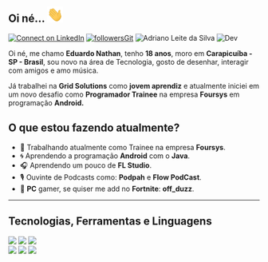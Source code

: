 ## Oi né... <img src="https://github.com/EduardoNathan/EduardoNathan/blob/main/hey.gif?raw=true" width="32px">

[![Connect on LinkedIn](https://img.shields.io/badge/--linkedin?label=LinkedIn&logo=LinkedIn&style=social)](https://www.linkedin.com/in/#/) [![followersGit](https://img.shields.io/github/followers/eduardonathan?style=social)](https://github.com/eduardonathan) <img src="https://komarev.com/ghpvc/?username=eduardonathan&label=Profile%20views&color=0e75b6&style=social" alt="Adriano Leite da Silva" /> ![Dev](https://img.shields.io/badge/Dev-EduardoNathan-lightgrey)

Oi né, me chamo **Eduardo Nathan**, tenho **18 anos**, moro em **Carapicuíba - SP - Brasil**, sou novo na área de Tecnologia, gosto de desenhar, interagir com amigos e amo música.

Já trabalhei na **Grid Solutions** como **jovem aprendiz** e atualmente iniciei em um novo desafio como **Programador Trainee** na empresa **Foursys** em programação **Android.**

## O que estou fazendo atualmente?

- 🤝 Trabalhando atualmente como Trainee na empresa **Foursys**.
- 🌀 Aprendendo a programação **Android** com o **Java**. 
- 🎧 Aprendendo um pouco de **FL Studio**.
- 🎙️ Ouvinte de Podcasts como: **Podpah** e **Flow PodCast**.
- 🐊 **PC** gamer, se quiser me add no **Fortnite**: **off_duzz**.

 <hr />

## Tecnologias, Ferramentas e Linguagens

<code><img width="30%%" src="https://www.vectorlogo.zone/logos/visualstudio_code/visualstudio_code-ar21.svg"></code> <code><img width="30%" src="https://www.vectorlogo.zone/logos/git-scm/git-scm-ar21.svg"></code> <code><img width="30%" src="https://www.vectorlogo.zone/logos/github/github-ar21.svg"></code>
<br />
<code><img width="30%" src="https://www.vectorlogo.zone/logos/java/java-ar21.svg"></code> <code><img width="30%" src="https://www.vectorlogo.zone/logos/android/android-ar21.svg"></code> <code><img width="30%" src="https://www.vectorlogo.zone/logos/commonmark/commonmark-ar21.svg"></code>
